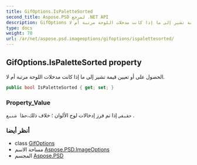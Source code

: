 ```yaml
---
title: GifOptions.IsPaletteSorted
second_title: Aspose.PSD لمرجع .NET API
description: GifOptions ملكية. الحصول على أو تعيين قيمة تشير إلى ما إذا كانت مدخلات اللوحة مرتبة أم لا.
type: docs
weight: 70
url: /ar/net/aspose.psd.imageoptions/gifoptions/ispalettesorted/
---
```

## GifOptions.IsPaletteSorted property

الحصول على أو تعيين قيمة تشير إلى ما إذا كانت مدخلات اللوحة مرتبة أم لا.

```csharp
public bool IsPaletteSorted { get; set; }
```

### Property_Value

`حقيقي` إذا تم فرز إدخالات لوح الألوان ؛ خلاف ذلك،`خطأ شنيع` .

### أنظر أيضا

* class [GifOptions](../)
* مساحة الاسم [Aspose.PSD.ImageOptions](../../gifoptions/)
* المجسم [Aspose.PSD](../../../)


